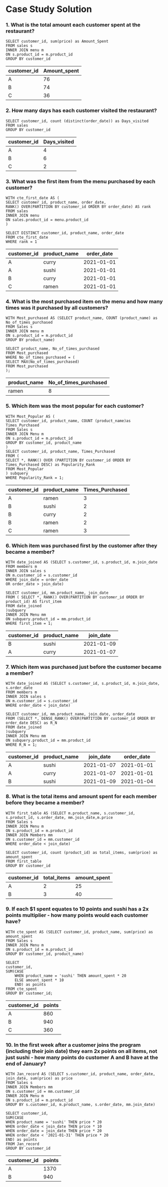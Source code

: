# Case Study Solution
### 1. What is the total amount each customer spent at the restaurant?

    SELECT customer_id, sum(price) as Amount_Spent
    FROM sales s
    INNER JOIN menu m
    ON s.product_id = m.product_id
    GROUP BY customer_id

 | customer_id | Amount_spent |
|-------------|--------------|
| A           | 76           |
| B           | 74           |
| C           | 36           |


### 2. How many days has each customer visited the restaurant?

    SELECT customer_id, count (distinct(order_date)) as Days_visited
    FROM sales
    GROUP BY customer_id

| customer_id | Days_visited |
|-------------|--------------|
| A           | 4            |
| B           | 6            |
| C           | 2            |

### 3. What was the first item from the menu purchased by each customer?

    WITH cte_first_date AS (
    SELECT customer_id, product_name, order_date,
    RANK() OVER(PARTITION BY customer_id ORDER BY order_date) AS rank
    FROM sales
    INNER JOIN menu
    ON sales.product_id = menu.product_id
    )

    SELECT DISTINCT customer_id, product_name, order_date
    FROM cte_first_date
    WHERE rank = 1


| customer_id | product_name | order_date |
|-------------|--------------|------------|
| A           | curry        | 2021-01-01 |
| A           | sushi        | 2021-01-01 |
| B           | curry        | 2021-01-01 |
| C           | ramen        | 2021-01-01 |

### 4.  What is the most purchased item on the menu and how many times was it purchased by all customers?

    WITH Most_purchased AS (SELECT product_name, COUNT (product_name) as No_of_times_purchased
    FROM Sales s
    INNER JOIN menu m
    ON s.product_id = m.product_id
    GROUP BY product_name)

    SELECT product_name, No_of_times_purchased
    FROM Most_purchased
    WHERE No_of_times_purchased = (
    SELECT MAX(No_of_times_purchased)
    FROM Most_purchased
    );

| product_name | No_of_times_purchased |
|--------------|-----------------------|
| ramen        | 8                     |

### 5. Which item was the most popular for each customer?

    WITH Most_Popular AS (
    SELECT customer_id, product_name, COUNT (product_name)as Times_Purchased
    FROM Sales s
    INNER JOIN Menu m
    ON s.product_id = m.product_id
    GROUP BY customer_id, product_name
    )
    SELECT customer_id, product_name, Times_Purchased
    FROM ( 
    SELECT *, RANK() OVER (PARTITION BY customer_id ORDER BY Times_Purchased DESC) as Popularity_Rank
    FROM Most_Popular
    ) subquery
    WHERE Popularity_Rank = 1;

 | customer_id | product_name | Times_Purchased |
|-------------|--------------|-----------------|
| A           | ramen        | 3               |
| B           | sushi        | 2               |
| B           | curry        | 2               |
| B           | ramen        | 2               |
| C           | ramen        | 3               |

### 6. Which item was purchased first by the customer after they became a member?

    WITH date_joined AS (SELECT s.customer_id, s.product_id, m.join_date
    FROM members m
    INNER JOIN sales s
    ON m.customer_id = s.customer_id
    WHERE join_date = order_date 
    OR order_date > join_date)

    SELECT customer_id, mm.product_name, join_date
    FROM ( SELECT *, RANK() OVER(PARTITION BY customer_id ORDER BY product_id) AS first_item
    FROM date_joined
    )subquery
    INNER JOIN Menu mm
    ON subquery.product_id = mm.product_id
    WHERE first_item = 1;

| customer_id | product_name | join_date  |
|-------------|--------------|------------|
| B           | sushi        | 2021-01-09 |
| A           | curry        | 2021-01-07 |

### 7. Which item was purchased just before the customer became a member?

    WITH date_joined AS (SELECT s.customer_id, s.product_id, m.join_date, s.order_date
    FROM members m
    INNER JOIN sales s
    ON m.customer_id = s.customer_id
    WHERE order_date < join_date)

    SELECT customer_id, mm.product_name, join_date, order_date
    FROM (SELECT *, DENSE_RANK() OVER(PARTITION BY customer_id ORDER BY order_date DESC) as R_N
    FROM date_joined
    )subquery
    INNER JOIN Menu mm
    ON subquery.product_id = mm.product_id
    WHERE R_N = 1;

| customer_id | product_name | join_date  | order_date |
|-------------|--------------|------------|------------|
| A           | sushi        | 2021-01-07 | 2021-01-01 |
| A           | curry        | 2021-01-07 | 2021-01-01 |
| B           | sushi        | 2021-01-09 | 2021-01-04 |

### 8. What is the total items and amount spent for each member before they became a member?

    WITH first_table AS (SELECT m.product_name, s.customer_id, s.product_id, s.order_date, mm.join_date,m.price
    FROM Sales s
    INNER JOIN Menu m
    ON s.product_id = m.product_id
    INNER JOIN Members mm
    ON s.customer_id = mm.customer_id
    WHERE order_date < join_date)

    SELECT customer_id, count (product_id) as total_items, sum(price) as amount_spent
    FROM first_table
    GROUP BY customer_id

| customer_id | total_items | amount_spent |
|-------------|-------------|--------------|
| A           | 2           | 25           |
| B           | 3           | 40           |

### 9. If each $1 spent equates to 10 points and sushi has a 2x points multiplier - how many points would each customer have?

    WITH cte_spent AS (SELECT customer_id, product_name, sum(price) as amount_spent
    FROM Sales s
    INNER JOIN Menu m
    ON s.product_id = m.product_id
    GROUP BY customer_id, product_name)

    SELECT  
    customer_id, 
    SUM(CASE 
		WHEN product_name = 'sushi' THEN amount_spent * 20
	    ELSE amount_spent * 10
	    END) as points
    FROM cte_spent
    GROUP BY customer_id; 

| customer_id | points |
|-------------|--------|
| A           | 860    |
| B           | 940    |
| C           | 360    |

### 10. In the first week after a customer joins the program (including their join date) they earn 2x points on all items, not just sushi - how many points do customer A and B have at the end of January?

    WITH Jan_record AS (SELECT s.customer_id, product_name, order_date, join_date, sum(price) as price
    FROM Sales s
    INNER JOIN Members mm
    ON s.customer_id = mm.customer_id
    INNER JOIN Menu m
    ON s.product_id = m.product_id
    GROUP BY s.customer_id, m.product_name, s.order_date, mm.join_date)

    SELECT customer_id,
    SUM(CASE
    WHEN product_name = 'sushi' THEN price * 20
    WHEN order_date < join_date THEN price * 10
    WHEN order_date = join_date THEN price * 20
    WHEN order_date < '2021-01-31' THEN price * 20
    END) as points
    FROM Jan_record
    GROUP BY customer_id

| customer_id | points |
|-------------|--------|
| A           | 1370   |
| B           | 940    |












